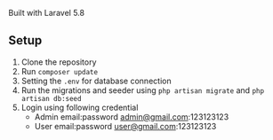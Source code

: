 Built with Laravel 5.8

## Setup
1. Clone the repository
2. Run `composer update`
3. Setting the `.env` for database connection
4. Run the migrations and seeder using `php artisan migrate` and `php artisan db:seed`
5. Login using following credential 
    - Admin
    email:password admin@gmail.com:123123123
    - User
    email:password user@gmail.com:123123123